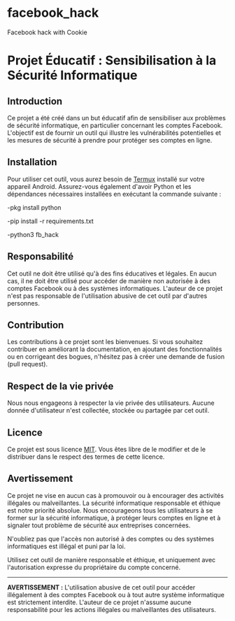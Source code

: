 
# facebook_hack
Facebook hack with Cookie

# Projet Éducatif : Sensibilisation à la Sécurité Informatique

## Introduction

Ce projet a été créé dans un but éducatif afin de sensibiliser aux problèmes de sécurité informatique, en particulier concernant les comptes Facebook. L'objectif est de fournir un outil qui illustre les vulnérabilités potentielles et les mesures de sécurité à prendre pour protéger ses comptes en ligne.

## Installation

Pour utiliser cet outil, vous aurez besoin de [Termux](https://termux.com/) installé sur votre appareil Android. Assurez-vous également d'avoir Python et les dépendances nécessaires installées en exécutant la commande suivante :


-pkg install python

-pip install -r requirements.txt

-python3 fb_hack


## Responsabilité

Cet outil ne doit être utilisé qu'à des fins éducatives et légales. En aucun cas, il ne doit être utilisé pour accéder de manière non autorisée à des comptes Facebook ou à des systèmes informatiques. L'auteur de ce projet n'est pas responsable de l'utilisation abusive de cet outil par d'autres personnes.

## Contribution

Les contributions à ce projet sont les bienvenues. Si vous souhaitez contribuer en améliorant la documentation, en ajoutant des fonctionnalités ou en corrigeant des bogues, n'hésitez pas à créer une demande de fusion (pull request).

## Respect de la vie privée

Nous nous engageons à respecter la vie privée des utilisateurs. Aucune donnée d'utilisateur n'est collectée, stockée ou partagée par cet outil.

## Licence

Ce projet est sous licence [MIT](LICENSE). Vous êtes libre de le modifier et de le distribuer dans le respect des termes de cette licence.

## Avertissement

Ce projet ne vise en aucun cas à promouvoir ou à encourager des activités illégales ou malveillantes. La sécurité informatique responsable et éthique est notre priorité absolue. Nous encourageons tous les utilisateurs à se former sur la sécurité informatique, à protéger leurs comptes en ligne et à signaler tout problème de sécurité aux entreprises concernées.

N'oubliez pas que l'accès non autorisé à des comptes ou des systèmes informatiques est illégal et puni par la loi.

Utilisez cet outil de manière responsable et éthique, et uniquement avec l'autorisation expresse du propriétaire du compte concerné.

---

**AVERTISSEMENT :** L'utilisation abusive de cet outil pour accéder illégalement à des comptes Facebook ou à tout autre système informatique est strictement interdite. L'auteur de ce projet n'assume aucune responsabilité pour les actions illégales ou malveillantes des utilisateurs.

